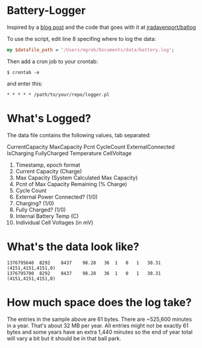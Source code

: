 Battery-Logger
==============

Inspired by a [blog post](http://www.ifweassume.com/2013/08/the-de-evolution-of-my-laptop-battery.html) and the code that goes with it at [jradavenport/batlog](https://github.com/jradavenport/batlog)

To use the script, edit line 8 specifing where to log the data:

```perl
my $datafile_path = '/Users/mgreb/Documents/data/battery.log';
```

Then add a cron job to your crontab:

    $ crontab -e

and enter this:

    * * * * * /path/to/your/repo/logger.pl

What's Logged?
==============

The data file contains the following values, tab separated:

CurrentCapacity MaxCapacity Pcnt CycleCount ExternalConnected IsCharging
FullyCharged Temperature CellVoltage

1. Timestamp, epoch format
1. Current Capacity (Charge)
1. Max Capacity (System Calculated Max Capacity)
1. Pcnt of Max Capacity Remaining (% Charge)
1. Cycle Count
1. External Power Connected? (1/0)
1. Charging? (1/0)
1. Fully Charged? (1/0)
1. Internal Battery Temp (C)
1. Individual Cell Voltages (in mV)

What's the data look like?
==========================
```
1376795640	8292	8437	98.28	36	1	0	1	30.31	(4151,4151,4151,0)
1376795700	8292	8437	98.28	36	1	0	1	30.31	(4151,4151,4151,0)
```

How much space does the log take?
=================================
The entries in the sample above are 61 bytes.  There are ~525,600 minutes in a year.  That's about 32 MB per year.  All entries might not be exactly 61 bytes
and some years have an extra 1,440 minutes so the end of year total will vary
a bit but it should be in that ball park.

